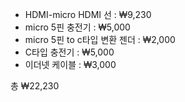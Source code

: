 - HDMI-micro HDMI 선 : ₩9,230
- micro 5핀 충전기 : ₩5,000
- micro 5핀 to c타입 변환 젠더 : ₩2,000
- C타입 충전기 : ₩5,000
- 이더넷 케이블 : ₩3,000

총 ₩22,230
